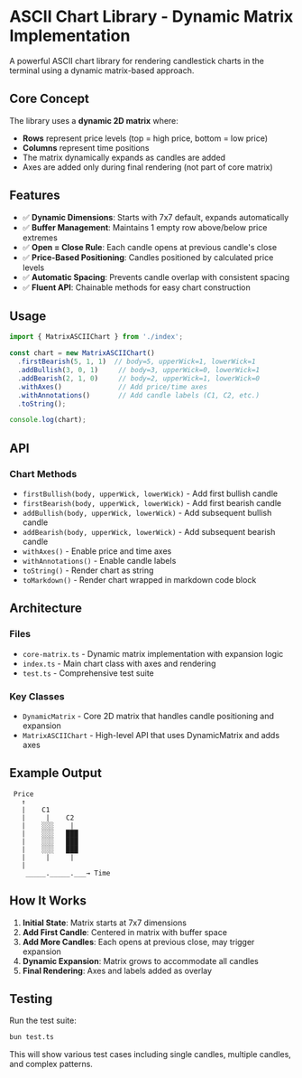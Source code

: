 # ASCII Chart Library - Dynamic Matrix Implementation

A powerful ASCII chart library for rendering candlestick charts in the terminal using a dynamic matrix-based approach.

## Core Concept

The library uses a **dynamic 2D matrix** where:
- **Rows** represent price levels (top = high price, bottom = low price)
- **Columns** represent time positions
- The matrix dynamically expands as candles are added
- Axes are added only during final rendering (not part of core matrix)

## Features

- ✅ **Dynamic Dimensions**: Starts with 7x7 default, expands automatically
- ✅ **Buffer Management**: Maintains 1 empty row above/below price extremes  
- ✅ **Open = Close Rule**: Each candle opens at previous candle's close
- ✅ **Price-Based Positioning**: Candles positioned by calculated price levels
- ✅ **Automatic Spacing**: Prevents candle overlap with consistent spacing
- ✅ **Fluent API**: Chainable methods for easy chart construction

## Usage

```typescript
import { MatrixASCIIChart } from './index';

const chart = new MatrixASCIIChart()
  .firstBearish(5, 1, 1)  // body=5, upperWick=1, lowerWick=1
  .addBullish(3, 0, 1)     // body=3, upperWick=0, lowerWick=1
  .addBearish(2, 1, 0)     // body=2, upperWick=1, lowerWick=0
  .withAxes()              // Add price/time axes
  .withAnnotations()       // Add candle labels (C1, C2, etc.)
  .toString();

console.log(chart);
```

## API

### Chart Methods

- `firstBullish(body, upperWick, lowerWick)` - Add first bullish candle
- `firstBearish(body, upperWick, lowerWick)` - Add first bearish candle
- `addBullish(body, upperWick, lowerWick)` - Add subsequent bullish candle
- `addBearish(body, upperWick, lowerWick)` - Add subsequent bearish candle
- `withAxes()` - Enable price and time axes
- `withAnnotations()` - Enable candle labels
- `toString()` - Render chart as string
- `toMarkdown()` - Render chart wrapped in markdown code block

## Architecture

### Files

- `core-matrix.ts` - Dynamic matrix implementation with expansion logic
- `index.ts` - Main chart class with axes and rendering
- `test.ts` - Comprehensive test suite

### Key Classes

- `DynamicMatrix` - Core 2D matrix that handles candle positioning and expansion
- `MatrixASCIIChart` - High-level API that uses DynamicMatrix and adds axes

## Example Output

```
 Price
   ↑ 
   |    C1
   |     |    C2
   |    ░░░    |
   |    ░░░   ███
   |    ░░░   ███
   |    ░░░   ███
   |     |     |
   |
    _____._____.___→ Time
```

## How It Works

1. **Initial State**: Matrix starts at 7x7 dimensions
2. **Add First Candle**: Centered in matrix with buffer space
3. **Add More Candles**: Each opens at previous close, may trigger expansion
4. **Dynamic Expansion**: Matrix grows to accommodate all candles
5. **Final Rendering**: Axes and labels added as overlay

## Testing

Run the test suite:

```bash
bun test.ts
```

This will show various test cases including single candles, multiple candles, and complex patterns.